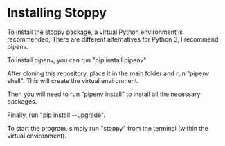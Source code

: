 # Installing Stoppy

To install the stoppy package, a virtual Python environment is recommended; There are different alternatives for Python 3, I recommend pipenv.

To install pipenv, you can run "pip install pipenv"

After cloning this repository, place it in the main folder and run "pipenv shell". This will create the virtual environment.


Then you will need to run "pipenv install" to install all the necessary packages.

Finally, run "pip install --upgrade".

To start the program, simply run "stoppy" from the terminal (within the virtual environment).
